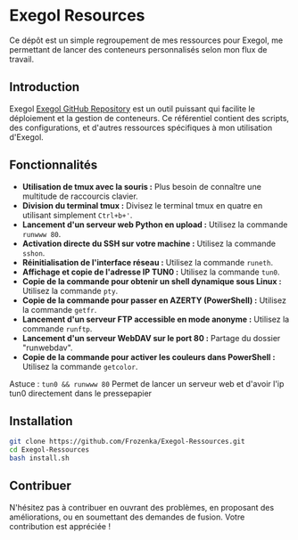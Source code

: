 # Exegol Resources

Ce dépôt est un simple regroupement de mes ressources pour Exegol, me permettant de lancer des conteneurs personnalisés selon mon flux de travail.

## Introduction
Exegol [Exegol GitHub Repository](https://github.com/ThePorgs/Exegol) est un outil puissant qui facilite le déploiement et la gestion de conteneurs. Ce référentiel contient des scripts, des configurations, et d'autres ressources spécifiques à mon utilisation d'Exegol.


## Fonctionnalités

- **Utilisation de tmux avec la souris :** Plus besoin de connaître une multitude de raccourcis clavier.
- **Division du terminal tmux :** Divisez le terminal tmux en quatre en utilisant simplement `Ctrl+b+'`.
- **Lancement d'un serveur web Python en upload :** Utilisez la commande `runwww 80`.
- **Activation directe du SSH sur votre machine :** Utilisez la commande `sshon`.
- **Réinitialisation de l'interface réseau :** Utilisez la commande `runeth`.
- **Affichage et copie de l'adresse IP TUN0 :** Utilisez la commande `tun0`.
- **Copie de la commande pour obtenir un shell dynamique sous Linux :** Utilisez la commande `pty`.
- **Copie de la commande pour passer en AZERTY (PowerShell) :** Utilisez la commande `getfr`.
- **Lancement d'un serveur FTP accessible en mode anonyme :** Utilisez la commande `runftp`.
- **Lancement d'un serveur WebDAV sur le port 80 :** Partage du dossier "runwebdav".
- **Copie de la commande pour activer les couleurs dans PowerShell :** Utilisez la commande `getcolor`.

  
  
 Astuce :
 `tun0 && runwww 80` Permet de lancer un serveur web et d'avoir l'ip tun0 directement dans le pressepapier 
  

## Installation
   ```bash
   git clone https://github.com/Frozenka/Exegol-Ressources.git
   cd Exegol-Ressources
   bash install.sh
   ```

## Contribuer
N'hésitez pas à contribuer en ouvrant des problèmes, en proposant des améliorations, ou en soumettant des demandes de fusion. Votre contribution est appréciée !
